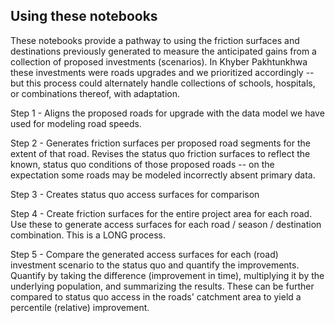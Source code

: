 ## Using these notebooks

These notebooks provide a pathway to using the friction surfaces and destinations previously generated to measure the anticipated gains from a collection of proposed investments (scenarios). In Khyber Pakhtunkhwa these investments were roads upgrades and we prioritized accordingly -- but this process could alternately handle collections of schools, hospitals, or combinations thereof, with adaptation.

Step 1 - Aligns the proposed roads for upgrade with the data model we have used for modeling road speeds.

Step 2 - Generates friction surfaces per proposed road segments for the extent of that road. Revises the status quo friction surfaces to reflect the known, status quo conditions of those proposed roads -- on the expectation some roads may be modeled incorrectly absent primary data.

Step 3 - Creates status quo access surfaces for comparison

Step 4 - Create friction surfaces for the entire project area for each road. Use these to generate access surfaces for each road / season / destination combination. This is a LONG process.

Step 5 - Compare the generated access surfaces for each (road) investment scenario to the status quo and quantify the improvements. Quantify by taking the difference (improvement in time), multiplying it by the underlying population, and summarizing the results. These can be further compared to status quo access in the roads' catchment area to yield a percentile (relative) improvement.
